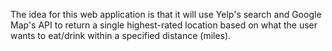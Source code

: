 The idea for this web application is that it will use Yelp's search and Google Map's API to return a single highest-rated location based on what the user wants to eat/drink within a specified distance (miles).
